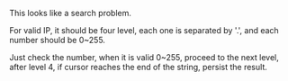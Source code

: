 
This looks like a search problem.   

For valid IP, it should be four level, each one is separated by '.', and each number should be 0~255.    

Just check the number, when it is valid 0~255, proceed to the next level, after level 4, if cursor reaches the end of the string, persist the result.   

